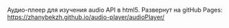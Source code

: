 Аудио-плеер для изучения audio API в html5. Развернут на gitHub Pages: https://zhanybekzh.github.io/audio-player/audioPlayer/
